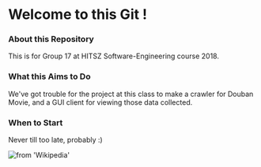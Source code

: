 # Welcome to this Git !
### About this Repository
This is for Group 17 at HITSZ Software-Engineering course 2018.

### What this Aims to Do
We've got trouble for the project at this class to make a crawler for Douban Movie, and a GUI client for viewing those data collected.

### When to Start
Never till too late, probably :)

![from 'Wikipedia'](./Projecteur_cinématographique_35mm.jpg)